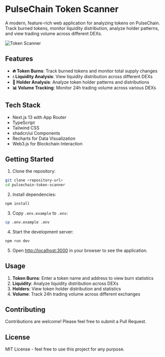 # PulseChain Token Scanner

A modern, feature-rich web application for analyzing tokens on PulseChain. Track burned tokens, monitor liquidity distribution, analyze holder patterns, and view trading volume across different DEXs.

![Token Scanner](https://images.unsplash.com/photo-1642543492481-44e81e3914a7?auto=format&fit=crop&q=80&w=2000&h=600)

## Features

- **🔥 Token Burns**: Track burned tokens and monitor total supply changes
- **💧 Liquidity Analysis**: View liquidity distribution across different DEXs
- **👥 Holder Analysis**: Analyze token holder patterns and distributions
- **📊 Volume Tracking**: Monitor 24h trading volume across various DEXs

## Tech Stack

- Next.js 13 with App Router
- TypeScript
- Tailwind CSS
- shadcn/ui Components
- Recharts for Data Visualization
- Web3.js for Blockchain Interaction

## Getting Started

1. Clone the repository:
```bash
git clone <repository-url>
cd pulsechain-token-scanner
```

2. Install dependencies:
```bash
npm install
```

3. Copy `.env.example` to `.env`:
```bash
cp .env.example .env
```

4. Start the development server:
```bash
npm run dev
```

5. Open [http://localhost:3000](http://localhost:3000) in your browser to see the application.

## Usage

1. **Token Burns**: Enter a token name and address to view burn statistics
2. **Liquidity**: Analyze liquidity distribution across DEXs
3. **Holders**: View token holder distribution and statistics
4. **Volume**: Track 24h trading volume across different exchanges

## Contributing

Contributions are welcome! Please feel free to submit a Pull Request.

## License

MIT License - feel free to use this project for any purpose.